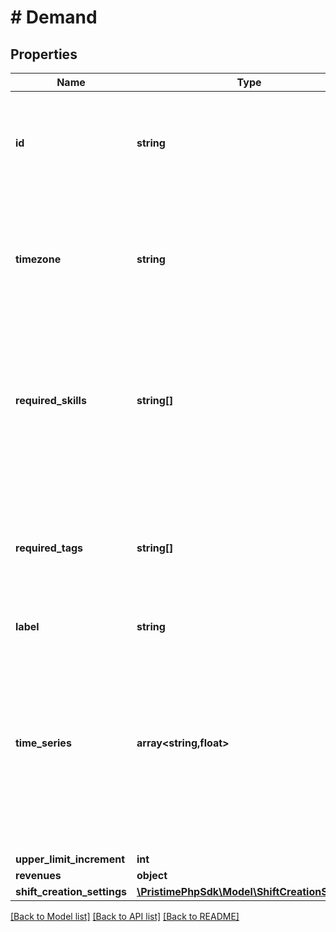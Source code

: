 # # Demand

## Properties

Name | Type | Description | Notes
------------ | ------------- | ------------- | -------------
**id** | **string** | Your system&#39;s unique identifier for this demand (e.g., department ID, location ID, event ID). |
**timezone** | **string** | Timezone for interpreting the demand time series and any automatically created shifts. Should match your local business timezone. |
**required_skills** | **string[]** | Skills, certifications, or qualifications that workers must possess to fulfill this demand. Only workers with all these skills will be considered. |
**required_tags** | **string[]** | Tags that shifts must have to count toward fulfilling this demand. Useful for matching specific shift types, locations, or characteristics. |
**label** | **string** |  | [optional]
**time_series** | **array<string,float>** | Staffing level requirements over time as change points. Each entry specifies when the required number of workers changes. Format: {timestamp: worker_count}. The last entry must be 0 to indicate demand end. | [optional]
**upper_limit_increment** | **int** |  | [optional]
**revenues** | **object** |  | [optional]
**shift_creation_settings** | [**\PristimePhpSdk\Model\ShiftCreationSettings**](ShiftCreationSettings.md) |  | [optional]

[[Back to Model list]](../../README.md#models) [[Back to API list]](../../README.md#endpoints) [[Back to README]](../../README.md)
